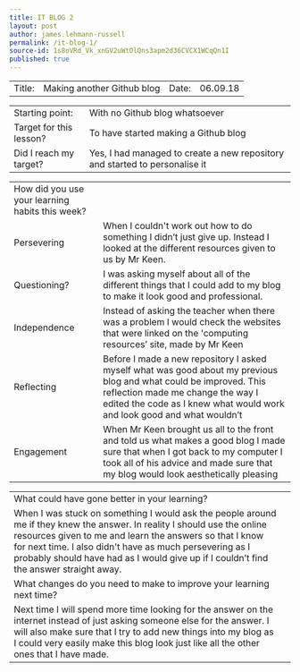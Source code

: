 ```yaml
---
title: IT BLOG 2
layout: post
author: james.lehmann-russell
permalink: /it-blog-1/
source-id: 1s8oVRd_Vk_xnGV2uWtOlQns3apm2d36CVCX1WCqQn1I
published: true
---
```

<table>
  <tr>
    <td>Title:</td>
    <td>Making another Github blog</td>
    <td>Date:</td>
    <td>06.09.18</td>
  </tr>
</table>


<table>
  <tr>
    <td>Starting point:</td>
    <td>With no Github blog whatsoever</td>
  </tr>
  <tr>
    <td>Target for this lesson?</td>
    <td>To have started making a Github blog</td>
  </tr>
  <tr>
    <td>Did I reach my target? </td>
    <td>Yes, I had managed to create a new repository and started to personalise it </td>
  </tr>
</table>


<table>
  <tr>
    <td>How did you use your learning habits this week?</td>
    <td></td>
  </tr>
  <tr>
    <td>Persevering</td>
    <td>When I couldn't work out how to do something I didn’t just give up. Instead I looked at the different resources given to us by Mr Keen.</td>
  </tr>
  <tr>
    <td>Questioning?</td>
    <td>I was asking myself about all of the different things that I could add to my blog to make it look good and professional. </td>
  </tr>
  <tr>
    <td>Independence</td>
    <td>Instead of asking the teacher when there was a problem I would check the websites that were linked on the 'computing resources’ site, made by Mr Keen </td>
  </tr>
  <tr>
    <td>Reflecting</td>
    <td>Before I made a new repository I asked myself what was good about my previous blog and what could be improved. This reflection made me change the way I edited the code as I knew what would work and look good and what wouldn’t</td>
  </tr>
  <tr>
    <td>Engagement</td>
    <td>When Mr Keen brought us all to the front and told us what makes a good blog I made sure that when I got back to my computer I took all of his advice and made sure that my blog would look aesthetically pleasing</td>
  </tr>
</table>


<table>
  <tr>
    <td>What could have gone better in your learning?</td>
    <td></td>
  </tr>
  <tr>
    <td>When I was stuck on something I would ask the people around me if they knew the answer. In reality I should use the online resources given to me and learn the answers so that I know for next time. I also didn't have as much persevering as I probably should have had as I would give up if I couldn’t find the answer straight away.</td>
    <td></td>
  </tr>
  <tr>
    <td>What changes do you need to make to improve your learning next time?</td>
    <td></td>
  </tr>
  <tr>
    <td>Next time I will spend more time looking for the answer on the internet instead of just asking someone else for the answer. I will also make sure that I try to add new things into my blog as I could very easily make this blog look just like all the other ones that I have made.</td>
    <td></td>
  </tr>
</table>


